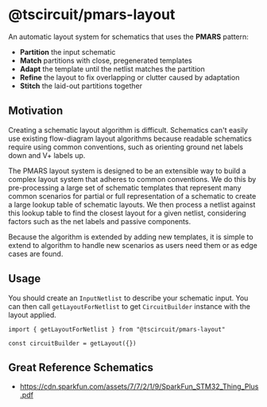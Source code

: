 # @tscircuit/pmars-layout

An automatic layout system for schematics that uses the **PMARS** pattern:

- **Partition** the input schematic
- **Match** partitions with close, pregenerated templates
- **Adapt** the template until the netlist matches the partition
- **Refine** the layout to fix overlapping or clutter caused by adaptation
- **Stitch** the laid-out partitions together

## Motivation

Creating a schematic layout algorithm is difficult. Schematics can't easily
use existing flow-diagram layout algorithms because readable schematics require
using common conventions, such as orienting ground net labels down and V+
labels up.

The PMARS layout system is designed to be an extensible way to build a complex
layout system that adheres to common conventions. We do this by pre-processing a
large set of schematic templates that represent many common scenarios for
partial or full representation of a schematic to create a large lookup table of
schematic layouts. We then process a netlist against this lookup table to find
the closest layout for a given netlist, considering factors such as the net labels
and passive components.

Because the algorithm is extended by adding new templates, it is simple to
extend to algorithm to handle new scenarios as users need them or as edge cases
are found.

## Usage

You should create an `InputNetlist` to describe your schematic input. You can
then call `getLayoutForNetlist` to get `CircuitBuilder` instance with the
layout applied.

```tsx
import { getLayoutForNetlist } from "@tscircuit/pmars-layout"

const circuitBuilder = getLayout({})
```

## Great Reference Schematics

- https://cdn.sparkfun.com/assets/7/7/2/1/9/SparkFun_STM32_Thing_Plus.pdf
